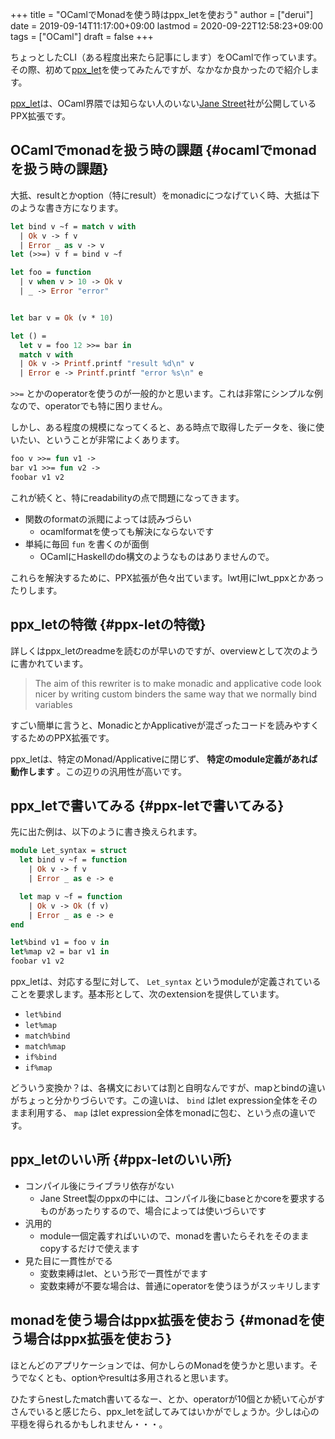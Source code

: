 +++
title = "OCamlでMonadを使う時はppx_letを使おう"
author = ["derui"]
date = 2019-09-14T11:17:00+09:00
lastmod = 2020-09-22T12:58:23+09:00
tags = ["OCaml"]
draft = false
+++

ちょっとしたCLI（ある程度出来たら記事にします）をOCamlで作っています。その際、初めて[ppx\_let](https://github.com/janestreet/ppx%5Flet)を使ってみたんですが、なかなか良かったので紹介します。

<!--more-->

[ppx\_let](https://github.com/janestreet/ppx%5Flet)は、OCaml界隈では知らない人のいない[Jane Street](https://www.janestreet.com/)社が公開しているPPX拡張です。


## OCamlでmonadを扱う時の課題 {#ocamlでmonadを扱う時の課題}

大抵、resultとかoption（特にresult）をmonadicにつなげていく時、大抵は下のような書き方になります。

```ocaml
let bind v ~f = match v with
  | Ok v -> f v
  | Error _ as v -> v
let (>>=) v f = bind v ~f

let foo = function
  | v when v > 10 -> Ok v
  | _ -> Error "error"


let bar v = Ok (v * 10)

let () =
  let v = foo 12 >>= bar in
  match v with
  | Ok v -> Printf.printf "result %d\n" v
  | Error e -> Printf.printf "error %s\n" e
```

`>>=` とかのoperatorを使うのが一般的かと思います。これは非常にシンプルな例なので、operatorでも特に困りません。

しかし、ある程度の規模になってくると、ある時点で取得したデータを、後に使いたい、ということが非常によくあります。

```ocaml
foo v >>= fun v1 ->
bar v1 >>= fun v2 ->
foobar v1 v2
```

これが続くと、特にreadabilityの点で問題になってきます。

-   関数のformatの派閥によっては読みづらい
    -   ocamlformatを使っても解決にならないです
-   単純に毎回 `fun` を書くのが面倒
    -   OCamlにHaskellのdo構文のようなものはありませんので。

これらを解決するために、PPX拡張が色々出ています。lwt用にlwt\_ppxとかあったりします。


## ppx\_letの特徴 {#ppx-letの特徴}

詳しくはppx\_letのreadmeを読むのが早いのですが、overviewとして次のように書かれています。

> The aim of this rewriter is to make monadic and applicative code look nicer by writing custom binders the same way that we normally bind variables

すごい簡単に言うと、MonadicとかApplicativeが混ざったコードを読みやすくするためのPPX拡張です。

ppx\_letは、特定のMonad/Applicativeに閉じず、 ****特定のmodule定義があれば動作します**** 。この辺りの汎用性が高いです。


## ppx\_letで書いてみる {#ppx-letで書いてみる}

先に出た例は、以下のように書き換えられます。

```ocaml
module Let_syntax = struct
  let bind v ~f = function
    | Ok v -> f v
    | Error _ as e -> e

  let map v ~f = function
    | Ok v -> Ok (f v)
    | Error _ as e -> e
end

let%bind v1 = foo v in
let%map v2 = bar v1 in
foobar v1 v2
```

ppx\_letは、対応する型に対して、 `Let_syntax` というmoduleが定義されていることを要求します。基本形として、次のextensionを提供しています。

-   `let%bind`
-   `let%map`
-   `match%bind`
-   `match%map`
-   `if%bind`
-   `if%map`

どういう変換か？は、各構文においては割と自明なんですが、mapとbindの違いがちょっと分かりづらいです。この違いは、 `bind` はlet expression全体をそのまま利用する、 `map` はlet expression全体をmonadに包む、という点の違いです。


## ppx\_letのいい所 {#ppx-letのいい所}

-   コンパイル後にライブラリ依存がない
    -   Jane Street製のppxの中には、コンパイル後にbaseとかcoreを要求するものがあったりするので、場合によっては使いづらいです
-   汎用的
    -   module一個定義すればいいので、monadを書いたらそれをそのままcopyするだけで使えます
-   見た目に一貫性がでる
    -   変数束縛はlet、という形で一貫性がでます
    -   変数束縛が不要な場合は、普通にoperatorを使うほうがスッキリします


## monadを使う場合はppx拡張を使おう {#monadを使う場合はppx拡張を使おう}

ほとんどのアプリケーションでは、何かしらのMonadを使うかと思います。そうでなくとも、optionやresultは多用されると思います。

ひたすらnestしたmatch書いてるなー、とか、operatorが10個とか続いて心がすさんでいると感じたら、ppx\_letを試してみてはいかがでしょうか。少しは心の平穏を得られるかもしれません・・・。
